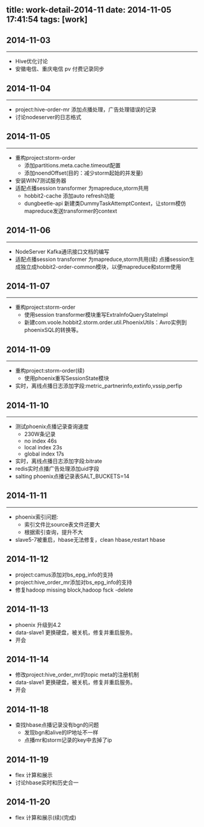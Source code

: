 title: work-detail-2014-11
date: 2014-11-05 17:41:54
tags: [work]
---
##	2014-11-03
************************
+	Hive优化讨论
+	安徽电信、重庆电信 pv 付费记录同步

##	2014-11-04
************************
+	project:hive-order-mr 添加点播处理，广告处理错误的记录
+	讨论nodeserver的日志格式

##	2014-11-05
************************
+	重构project:storm-order 
	+	添加partitions.meta.cache.timeout配置
	+	添加noendOffset(目的：减少storm起始的并发量)
+	安装WIN7测试服务器
+	适配点播session transformer 为mapreduce,storm共用
	+	hobbit2-cache 添加auto refresh功能
	+	dungbeetle-api 新建类DummyTaskAttemptContext，让storm模仿mapreduce发送transformer的context

##	2014-11-06
************************
+	NodeServer Kafka通讯接口文档的编写
+	适配点播session transformer 为mapreduce,storm共用(续)
	点播session生成独立成hobbit2-order-common模块，以便mapreduce和storm使用

##	2014-11-07
************************
+	重构project:storm-order
	+	使用session transformer模块重写ExtraInfoQueryStateImpl
	+	新建com.voole.hobbit2.storm.order.util.PhoenixUtils：Avro实例到phoenixSQL的转换等。

##	2014-11-09
************************
+	重构project:storm-order(续)
	+	使用phoenix重写SessionState模块
+	实时，离线点播日志添加字段:metric_partnerinfo,extinfo,vssip,perfip
	
##	2014-11-10
************************
+	测试phoenix点播记录查询速度
	+	230W条记录
	+	no index 46s
	+	local index 23s
	+	global index 17s
+	实时，离线点播日志添加字段:bitrate
+	redis实时点播广告处理添加uid字段
+	salting phoenix点播记录表SALT_BUCKETS=14

##	2014-11-11
************************
+	phoenix索引问题:
	+	索引文件比source表文件还要大
	+	根据索引查询，提升不大
+	slave5-7被重启，hbase无法修复，clean hbase,restart hbase

##	2014-11-12
+	project:camus添加对bs_epg_info的支持
+	project:hive_order_mr添加对bs_epg_info的支持
+	修复hadoop missing block,hadoop fsck -delete

##	2014-11-13
+	phoenix 升级到4.2
+	data-slave1 更换硬盘，被关机，修复并重启服务。
+	开会

##	2014-11-14
+	修改project:hive_order_mr的topic meta的注册机制
+	data-slave1 更换硬盘，被关机，修复并重启服务。
+	开会

##	2014-11-18
+	查找hbase点播记录没有bgn的问题
	+	发现bgn和alive的IP地址不一样
	+	点播mr和storm记录的key中去掉了ip

##	2014-11-19
+	flex 计算和展示
+	讨论hbase实时和历史合一
	
##	2014-11-20
+	flex 计算和展示(续)(完成)